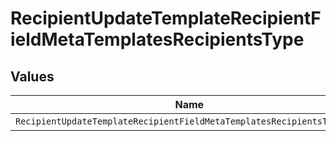 # RecipientUpdateTemplateRecipientFieldMetaTemplatesRecipientsType


## Values

| Name                                                                   | Value                                                                  |
| ---------------------------------------------------------------------- | ---------------------------------------------------------------------- |
| `RecipientUpdateTemplateRecipientFieldMetaTemplatesRecipientsTypeName` | name                                                                   |
